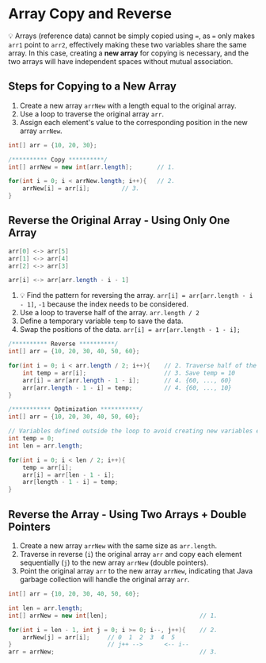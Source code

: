 # Array Copy and Reverse

💡 Arrays (reference data) cannot be simply copied using `=`, as `=` only makes `arr1` point to `arr2`, effectively making these two variables share the same array. In this case, creating a **new array** for copying is necessary, and the two arrays will have independent spaces without mutual association.




## Steps for Copying to a New Array

1. Create a new array `arrNew` with a length equal to the original array.
2. Use a loop to traverse the original array `arr`.
3. Assign each element's value to the corresponding position in the new array `arrNew`.

```java
int[] arr = {10, 20, 30};

/********** Copy **********/
int[] arrNew = new int[arr.length];       // 1.

for(int i = 0; i < arrNew.length; i++){   // 2.
    arrNew[i] = arr[i];			// 3.
}
```



## Reverse the Original Array - Using Only One Array

```java
arr[0] <-> arr[5]
arr[1] <-> arr[4]
arr[2] <-> arr[3]

arr[i] <-> arr[arr.length - i - 1]
```

1. 💡 Find the pattern for reversing the array. `arr[i] = arr[arr.length - i - 1]`, `-1` because the index needs to be considered.
2. Use a loop to traverse half of the array. `arr.length / 2`
3. Define a temporary variable `temp` to save the data.
4. Swap the positions of the data. `arr[i] = arr[arr.length - 1 - i];`

```java
/********** Reverse **********/
int[] arr = {10, 20, 30, 40, 50, 60};

for(int i = 0; i < arr.length / 2; i++){   	// 2. Traverse half of the array {10, ..., 60} 
    int temp = arr[i];                      // 3. Save temp = 10
    arr[i] = arr[arr.length - 1 - i];       // 4. {60, ..., 60} 
    arr[arr.length - 1 - i] = temp;         // 4. {60, ..., 10}
}

/*********** Optimization ***********/
int[] arr = {10, 20, 30, 40, 50, 60};

// Variables defined outside the loop to avoid creating new variables every time, allowing old variables to be recycled
int temp = 0;
int len = arr.length;

for(int i = 0; i < len / 2; i++){
    temp = arr[i];
    arr[i] = arr[len - 1 - i];
    arr[length - 1 - i] = temp;
}
```

## Reverse the Array - Using Two Arrays + Double Pointers

1. Create a new array `arrNew` with the same size as `arr.length`.
2. Traverse in reverse (`i`) the original array `arr` and copy each element sequentially (`j`) to the new array `arrNew` (double pointers).
3. Point the original array `arr` to the new array `arrNew`, indicating that Java garbage collection will handle the original array `arr`.

```java
int[] arr = {10, 20, 30, 40, 50, 60};

int len = arr.length;
int[] arrNew = new int[len];                          // 1.

for(int i = len - 1, int j = 0; i >= 0; i--, j++){    // 2.
    arrNew[j] = arr[i];   	// 0  1  2  3  4  5
}                      		// j++ -->      <-- i--
arr = arrNew;                                         // 3.
```
